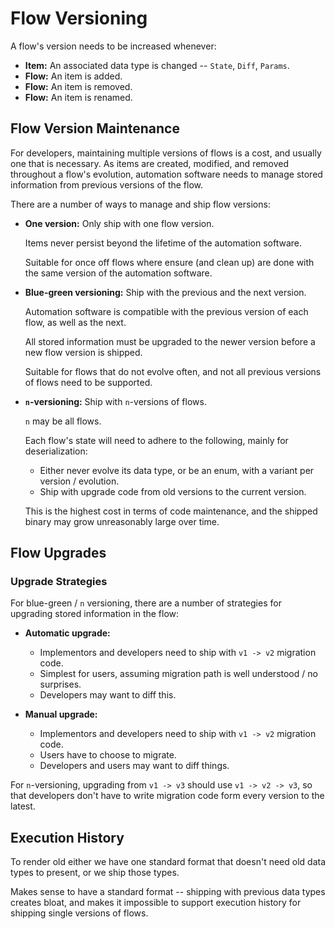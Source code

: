 # Flow Versioning

A flow's version needs to be increased whenever:

* **Item:** An associated data type is changed -- `State`, `Diff`, `Params`.
* **Flow:** An item is added.
* **Flow:** An item is removed.
* **Flow:** An item is renamed.


## Flow Version Maintenance

For developers, maintaining multiple versions of flows is a cost, and usually one that is necessary. As items are created, modified, and removed throughout a flow's evolution, automation software needs to manage stored information from previous versions of the flow.

There are a number of ways to manage and ship flow versions:

* **One version:** Only ship with one flow version.

    Items never persist beyond the lifetime of the automation software.

    Suitable for once off flows where ensure (and clean up) are done with the same version of the automation software.

* **Blue-green versioning:** Ship with the previous and the next version.

    Automation software is compatible with the previous version of each flow, as well as the next.

    All stored information must be upgraded to the newer version before a new flow version is shipped.

    Suitable for flows that do not evolve often, and not all previous versions of flows need to be supported.

* **`n`-versioning:** Ship with `n`-versions of flows.

    `n` may be all flows.

    Each flow's state will need to adhere to the following, mainly for deserialization:

    - Either never evolve its data type, or be an enum, with a variant per version / evolution.
    - Ship with upgrade code from old versions to the current version.

    This is the highest cost in terms of code maintenance, and the shipped binary may grow unreasonably large over time.


## Flow Upgrades

### Upgrade Strategies

For blue-green / `n` versioning, there are a number of strategies for upgrading stored information in the flow:

* **Automatic upgrade:**

    - Implementors and developers need to ship with `v1 -> v2` migration code.
    - Simplest for users, assuming migration path is well understood / no surprises.
    - Developers may want to diff this.

* **Manual upgrade:**

    - Implementors and developers need to ship with `v1 -> v2` migration code.
    - Users have to choose to migrate.
    - Developers and users may want to diff things.

For `n`-versioning, upgrading from `v1 -> v3` should use `v1 -> v2 -> v3`, so that developers don't have to write migration code form every version to the latest.


## Execution History

To render old either we have one standard format that doesn't need old data types to present, or we ship those types.

Makes sense to have a standard format -- shipping with previous data types creates bloat, and makes it impossible to support execution history for shipping single versions of flows.
